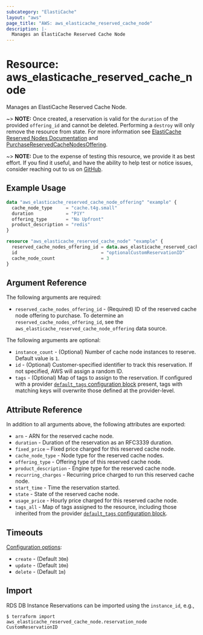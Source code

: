 ```yaml
---
subcategory: "ElastiCache"
layout: "aws"
page_title: "AWS: aws_elasticache_reserved_cache_node"
description: |-
  Manages an ElastiCache Reserved Cache Node
---
```


# Resource: aws_elasticache_reserved_cache_node

Manages an ElastiCache Reserved Cache Node.

~> **NOTE:** Once created, a reservation is valid for the `duration` of the provided `offering_id` and cannot be deleted. Performing a `destroy` will only remove the resource from state. For more information see [ElastiCache Reserved Nodes Documentation](https://aws.amazon.com/elasticache/reserved-cache-nodes/) and [PurchaseReservedCacheNodesOffering](https://docs.aws.amazon.com/AmazonElastiCache/latest/APIReference/API_PurchaseReservedCacheNodesOffering.html).

~> **NOTE:** Due to the expense of testing this resource, we provide it as best effort. If you find it useful, and have the ability to help test or notice issues, consider reaching out to us on [GitHub](https://github.com/hashicorp/terraform-provider-aws).

## Example Usage

```terraform
data "aws_elasticache_reserved_cache_node_offering" "example" {
  cache_node_type     = "cache.t4g.small"
  duration            = "P1Y"
  offering_type       = "No Upfront"
  product_description = "redis"
}

resource "aws_elasticache_reserved_cache_node" "example" {
  reserved_cache_nodes_offering_id = data.aws_elasticache_reserved_cache_node_offering.example.offering_id
  id                               = "optionalCustomReservationID"
  cache_node_count                 = 3
}
```

## Argument Reference

The following arguments are required:

* `reserved_cache_nodes_offering_id` - (Required) ID of the reserved cache node offering to purchase.
  To determine an `reserved_cache_nodes_offering_id`, see the `aws_elasticache_reserved_cache_node_offering` data source.

The following arguments are optional:

* `instance_count` - (Optional) Number of cache node instances to reserve.
  Default value is `1`.
* `id` - (Optional) Customer-specified identifier to track this reservation.
  If not specified, AWS will assign a random ID.
* `tags` - (Optional) Map of tags to assign to the reservation. If configured with a provider [`default_tags` configuration block](/docs/providers/aws/index.html#default_tags-configuration-block) present, tags with matching keys will overwrite those defined at the provider-level.

## Attribute Reference

In addition to all arguments above, the following attributes are exported:

* `arn` - ARN for the reserved cache node.
* `duration` - Duration of the reservation as an RFC3339 duration.
* `fixed_price` – Fixed price charged for this reserved cache node.
* `cache_node_type` - Node type for the reserved cache nodes.
* `offering_type` - Offering type of this reserved cache node.
* `product_description` - Engine type for the reserved cache node.
* `recurring_charges` - Recurring price charged to run this reserved cache node.
* `start_time` - Time the reservation started.
* `state` - State of the reserved cache node.
* `usage_price` - Hourly price charged for this reserved cache node.
* `tags_all` - Map of tags assigned to the resource, including those inherited from the provider [`default_tags` configuration block](https://registry.terraform.io/providers/hashicorp/aws/latest/docs#default_tags-configuration-block).

## Timeouts

[Configuration options](https://developer.hashicorp.com/terraform/language/resources/syntax#operation-timeouts):

- `create` - (Default `30m`)
- `update` - (Default `10m`)
- `delete` - (Default `1m`)

## Import

RDS DB Instance Reservations can be imported using the `instance_id`, e.g.,

```
$ terraform import aws_elasticache_reserved_cache_node.reservation_node CustomReservationID
```
